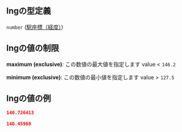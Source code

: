 ## lngの型定義

`number` ([駅座標（経度）](line_detail-properties-登録駅リスト-駅オブジェクト路線登録-properties-駅座標経度.md))

## lngの値の制限

**maximum (exclusive)**: この数値の最大値を指定します value < `146.2`

**minimum (exclusive)**: この数値の最小値を指定します value > `127.5`

## lngの値の例

```json
140.726413
```

```json
140.45968
```
